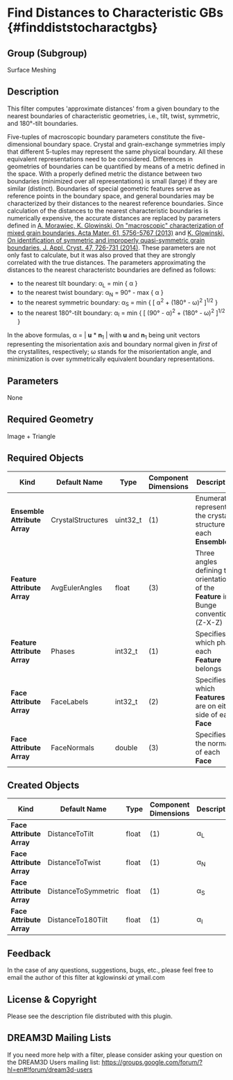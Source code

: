 Find Distances to Characteristic GBs {#finddiststocharactgbs}
=============

## Group (Subgroup) ##
Surface Meshing

## Description ##

This filter computes 'approximate distances' from a given boundary to the nearest
boundaries of characteristic geometries, i.e., tilt, twist,
symmetric, and 180&deg;-tilt boundaries.

Five-tuples of macroscopic boundary parameters constitute the five-dimensional boundary space. Crystal
and grain-exchange symmetries imply that different 5-tuples may represent the same physical
boundary. All these equivalent representations need to be considered. Differences in
geometries of boundaries can be quantified by means of a metric defined in the space.
With a properly defined metric the
distance between two boundaries (minimized over all representations) is small (large) if they are
similar (distinct). Boundaries of special geometric features
serve as reference points in the boundary space, and general boundaries may be
characterized by their distances to the nearest reference boundaries. Since calculation of
the distances to the nearest characteristic boundaries is numerically expensive, 
the accurate distances are replaced by parameters defined  in 
[A. Morawiec, K. Glowinski, On "macroscopic" characterization of mixed grain boundaries, Acta Mater. 61, 5756-5767 (2013)](http://www.sciencedirect.com/science/article/pii/S1359645413004515)
and
[K. Glowinski, On identification of symmetric and improperly quasi-symmetric grain boundaries, J. Appl. Cryst. 47, 726-731 (2014)](http://scripts.iucr.org/cgi-bin/paper?S160057671400435X).
These parameters are not only fast to calculate, but it was also proved that they are strongly correlated with the
true distances.
The parameters approximating the distances to the nearest characteristc boundaries are defined as follows:
* to the nearest tilt boundary: &alpha;<sub>L</sub> = min { &alpha; }
* to the nearest twist boundary: &alpha;<sub>N</sub> = 90&deg; - max { &alpha; }
* to the nearest symmetric boundary: &alpha;<sub>S</sub> = min { [ &alpha;<sup>2</sup> + (180&deg; - &omega;)<sup>2</sup> ]<sup>1/2</sup> }
* to the nearest 180&deg;-tilt boundary: &alpha;<sub>I</sub> = min { [ (90&deg; - &alpha;)<sup>2</sup> + (180&deg; - &omega;)<sup>2</sup> ]<sup>1/2</sup> }

In the above formulas, &alpha; = | **u** * **n**<sub>1</sub> | with **u** and **n**<sub>1</sub> being
unit vectors representing the misorientation axis and boundary normal given in *first* of the crystallites, respectively;
&omega; stands for the misorientation angle, and minimization is over symmetrically equivalent boundary representations.

## Parameters ##
None

## Required Geometry ##
Image + Triangle

## Required Objects ##
| Kind | Default Name | Type | Component Dimensions | Description |
|-------|--------------|-------------|---------|-----|
| **Ensemble Attribute Array** | CrystalStructures | uint32_t | (1) | Enumeration representing the crystal structure for each **Ensemble** |
| **Feature Attribute Array** | AvgEulerAngles | float | (3) | Three angles defining the orientation of the **Feature** in Bunge convention (Z-X-Z) |
| **Feature Attribute Array** | Phases | int32_t | (1) | Specifies to which phase each **Feature** belongs |
| **Face Attribute Array** | FaceLabels | int32_t | (2) | Specifies which **Features** are on either side of each **Face** |
| **Face Attribute Array**  | FaceNormals | double | (3) | Specifies the normal of each **Face** |

## Created Objects ##
| Kind | Default Name | Type | Component Dimensions | Description |
|------|--------------|-------------|---------|-----|
| **Face Attribute Array** | DistanceToTilt | float | (1) | &alpha;<sub>L</sub> |
| **Face Attribute Array** | DistanceToTwist | float | (1) | &alpha;<sub>N</sub> |
| **Face Attribute Array** | DistanceToSymmetric | float | (1) | &alpha;<sub>S</sub> |
| **Face Attribute Array** | DistanceTo180Tilt | float | (1) | &alpha;<sub>I</sub> |



## Feedback ##
In the case of any questions, suggestions, bugs, etc., 
please feel free to email the author of this filter at kglowinski *at* ymail.com



## License & Copyright ##

Please see the description file distributed with this plugin.

## DREAM3D Mailing Lists ##

If you need more help with a filter, please consider asking your question on the DREAM3D Users mailing list:
https://groups.google.com/forum/?hl=en#!forum/dream3d-users